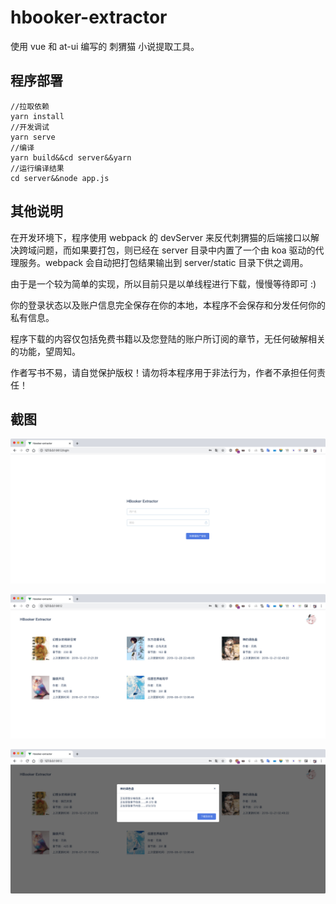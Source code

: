 # hbooker-extractor

使用 vue 和 at-ui 编写的 刺猬猫 小说提取工具。

## 程序部署

```
//拉取依赖
yarn install
//开发调试
yarn serve
//编译
yarn build&&cd server&&yarn
//运行编译结果
cd server&&node app.js
```

## 其他说明

在开发环境下，程序使用 webpack 的 devServer 来反代刺猬猫的后端接口以解决跨域问题，而如果要打包，则已经在 server 目录中内置了一个由 koa 驱动的代理服务。webpack 会自动把打包结果输出到 server/static 目录下供之调用。

由于是一个较为简单的实现，所以目前只是以单线程进行下载，慢慢等待即可 :)

你的登录状态以及账户信息完全保存在你的本地，本程序不会保存和分发任何你的私有信息。

程序下载的内容仅包括免费书籍以及您登陆的账户所订阅的章节，无任何破解相关的功能，望周知。

作者写书不易，请自觉保护版权！请勿将本程序用于非法行为，作者不承担任何责任！

## 截图

![](images/1.jpg)

![](images/2.jpg)

![](images/3.jpg)

